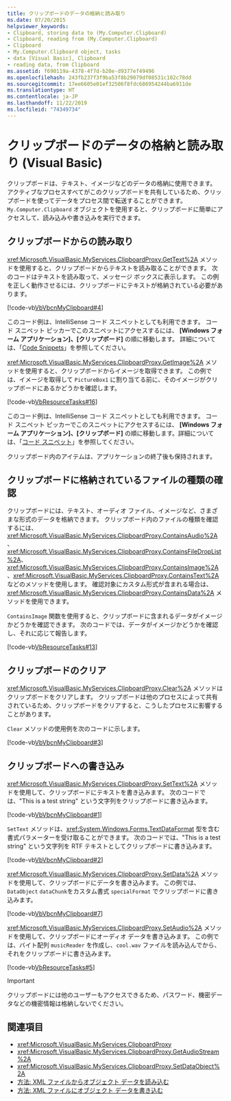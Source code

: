 ```yaml
---
title: クリップボードのデータの格納と読み取り
ms.date: 07/20/2015
helpviewer_keywords:
- Clipboard, storing data to (My.Computer.Clipboard)
- Clipboard, reading from (My.Computer.Clipboard)
- Clipboard
- My.Computer.Clipboard object, tasks
- data [Visual Basic], Clipboard
- reading data, from Clipboard
ms.assetid: f690119a-4378-4f7d-b20e-d9377ef49496
ms.openlocfilehash: 243fb237f3f9ba53f8b29079df08531c102c78dd
ms.sourcegitcommit: 17ee6605e01ef32506f8fdc686954244ba6911de
ms.translationtype: HT
ms.contentlocale: ja-JP
ms.lasthandoff: 11/22/2019
ms.locfileid: "74349734"
---
```

# <a name="storing-data-to-and-reading-from-the-clipboard-visual-basic"></a>クリップボードのデータの格納と読み取り (Visual Basic)

クリップボードは、テキスト、イメージなどのデータの格納に使用できます。 アクティブなプロセスすべてがこのクリップボードを共有しているため、クリップボードを使ってデータをプロセス間で転送することができます。 `My.Computer.Clipboard` オブジェクトを使用すると、クリップボードに簡単にアクセスして、読み込みや書き込みを実行できます。  
  
## <a name="reading-from-the-clipboard"></a>クリップボードからの読み取り  

 <xref:Microsoft.VisualBasic.MyServices.ClipboardProxy.GetText%2A> メソッドを使用すると、クリップボードからテキストを読み取ることができます。 次のコードはテキストを読み取って、メッセージ ボックスに表示します。 この例を正しく動作させるには、クリップボードにテキストが格納されている必要があります。  
  
 [!code-vb[VbVbcnMyClipboard#4](~/samples/snippets/visualbasic/VS_Snippets_VBCSharp/VbVbcnMyClipboard/VB/Class1.vb#4)]  
  
 このコード例は、IntelliSense コード スニペットとしても利用できます。 コード スニペット ピッカーでこのスニペットにアクセスするには、 **[Windows フォーム アプリケーション]、[クリップボード]** の順に移動します。 詳細については、「[Code Snippets](/visualstudio/ide/code-snippets)」を参照してください。  
  
 <xref:Microsoft.VisualBasic.MyServices.ClipboardProxy.GetImage%2A> メソッドを使用すると、クリップボードからイメージを取得できます。 この例では、イメージを取得して `PictureBox1` に割り当てる前に、そのイメージがクリップボードにあるかどうかを確認します。  
  
 [!code-vb[VbResourceTasks#16](~/samples/snippets/visualbasic/VS_Snippets_VBCSharp/VbResourceTasks/VB/Class1.vb#16)]  
  
 このコード例は、IntelliSense コード スニペットとしても利用できます。 コード スニペット ピッカーでこのスニペットにアクセスするには、 **[Windows フォーム アプリケーション]、[クリップボード]** の順に移動します。詳細については、「[コード スニペット](/visualstudio/ide/code-snippets)」を参照してください。  
  
 クリップボード内のアイテムは、アプリケーションの終了後も保持されます。  
  
## <a name="determining-the-type-of-file-stored-in-the-clipboard"></a>クリップボードに格納されているファイルの種類の確認  

 クリップボードには、テキスト、オーディオ ファイル、イメージなど、さまざまな形式のデータを格納できます。 クリップボード内のファイルの種類を確認するには、<xref:Microsoft.VisualBasic.MyServices.ClipboardProxy.ContainsAudio%2A>、<xref:Microsoft.VisualBasic.MyServices.ClipboardProxy.ContainsFileDropList%2A>、<xref:Microsoft.VisualBasic.MyServices.ClipboardProxy.ContainsImage%2A>、<xref:Microsoft.VisualBasic.MyServices.ClipboardProxy.ContainsText%2A> などのメソッドを使用します。 確認対象にカスタム形式が含まれる場合は、<xref:Microsoft.VisualBasic.MyServices.ClipboardProxy.ContainsData%2A> メソッドを使用できます。  
  
 `ContainsImage` 関数を使用すると、クリップボードに含まれるデータがイメージかどうかを確認できます。 次のコードでは、データがイメージかどうかを確認し、それに応じて報告します。  
  
 [!code-vb[VbResourceTasks#13](~/samples/snippets/visualbasic/VS_Snippets_VBCSharp/VbResourceTasks/VB/Class1.vb#13)]  
  
## <a name="clearing-the-clipboard"></a>クリップボードのクリア  

 <xref:Microsoft.VisualBasic.MyServices.ClipboardProxy.Clear%2A> メソッドはクリップボードをクリアします。 クリップボードは他のプロセスによって共有されているため、クリップボードをクリアすると、こうしたプロセスに影響することがあります。  
  
 `Clear` メソッドの使用例を次のコードに示します。  
  
 [!code-vb[VbVbcnMyClipboard#3](~/samples/snippets/visualbasic/VS_Snippets_VBCSharp/VbVbcnMyClipboard/VB/Class1.vb#3)]  
  
## <a name="writing-to-the-clipboard"></a>クリップボードへの書き込み  

 <xref:Microsoft.VisualBasic.MyServices.ClipboardProxy.SetText%2A> メソッドを使用して、クリップボードにテキストを書き込みます。 次のコードでは、"This is a test string" という文字列をクリップボードに書き込みます。  
  
 [!code-vb[VbVbcnMyClipboard#1](~/samples/snippets/visualbasic/VS_Snippets_VBCSharp/VbVbcnMyClipboard/VB/Class1.vb#1)]  
  
 `SetText` メソッドは、<xref:System.Windows.Forms.TextDataFormat> 型を含む書式パラメーターを受け取ることができます。 次のコードでは、"This is a test string" という文字列を RTF テキストとしてクリップボードに書き込みます。  
  
 [!code-vb[VbVbcnMyClipboard#2](~/samples/snippets/visualbasic/VS_Snippets_VBCSharp/VbVbcnMyClipboard/VB/Class1.vb#2)]  
  
 <xref:Microsoft.VisualBasic.MyServices.ClipboardProxy.SetData%2A> メソッドを使用して、クリップボードにデータを書き込みます。 この例では、`DataObject` `dataChunk`をカスタム書式 `specialFormat` でクリップボードに書き込みます。  
  
 [!code-vb[VbVbcnMyClipboard#7](~/samples/snippets/visualbasic/VS_Snippets_VBCSharp/VbVbcnMyClipboard/VB/Class1.vb#7)]  
  
 <xref:Microsoft.VisualBasic.MyServices.ClipboardProxy.SetAudio%2A> メソッドを使用して、クリップボードにオーディオ データを書き込みます。 この例では、バイト配列 `musicReader` を作成し、`cool.wav` ファイルを読み込んでから、それをクリップボードに書き込みます。  
  
 [!code-vb[VbResourceTasks#5](~/samples/snippets/visualbasic/VS_Snippets_VBCSharp/VbResourceTasks/VB/Class1.vb#5)]  
  
> [!IMPORTANT]
> クリップボードには他のユーザーもアクセスできるため、パスワード、機密データなどの機密情報は格納しないでください。  
  
## <a name="see-also"></a>関連項目

- <xref:Microsoft.VisualBasic.MyServices.ClipboardProxy>
- <xref:Microsoft.VisualBasic.MyServices.ClipboardProxy.GetAudioStream%2A>
- <xref:Microsoft.VisualBasic.MyServices.ClipboardProxy.SetDataObject%2A>
- [方法: XML ファイルからオブジェクト データを読み込む](../../../programming-guide/concepts/serialization/how-to-read-object-data-from-an-xml-file.md)
- [方法: XML ファイルにオブジェクト データを書き込む](../../../programming-guide/concepts/serialization/how-to-write-object-data-to-an-xml-file.md)
